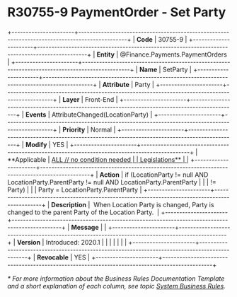 ﻿---
erp.type: front-end-business-rule
erp.entity: Finance.Payments.PaymentOrders
---

# R30755-9 PaymentOrder - Set Party
+----------------------+-----------------------------------------------------------------------------------------------+
| **Code**             | 30755-9                                                                                       |
+----------------------+-----------------------------------------------------------------------------------------------+
| **Entity**           | @Finance.Payments.PaymentOrders                                                               |
+----------------------+-----------------------------------------------------------------------------------------------+
| **Name**             | SetParty                                                                                      |
+----------------------+-----------------------------------------------------------------------------------------------+
| **Attribute**        | Party                                                                                         |
+----------------------+-----------------------------------------------------------------------------------------------+
| **Layer**            | Front-End                                                                                     |
+----------------------+-----------------------------------------------------------------------------------------------+
| **Events**           | AttributeChanged(LocationParty)                                                               |
+----------------------+-----------------------------------------------------------------------------------------------+
| **Priority**         | Normal                                                                                        |
+----------------------+-----------------------------------------------------------------------------------------------+
| **Modify**           | YES                                                                                           |
+----------------------+-----------------------------------------------------------------------------------------------+
| **Applicable         | [ALL // no condition needed                                                                   |
| Legislations**       | ](xref:applicable-legislations)                                                               |
+----------------------+-----------------------------------------------------------------------------------------------+
| **Action**           | if (LocationParty != null AND LocationParty.ParentParty != null AND LocationParty.ParentParty |
|                      | != Party)                                                                                     |
|                      | Party = LocationParty.ParentParty                                                             |
+----------------------+-----------------------------------------------------------------------------------------------+
| **Description**      |  When Location Party is changed, Party is changed to the parent Party of the Location Party.  |
+----------------------+-----------------------------------------------------------------------------------------------+
| **Message**          |                                                                                               |
+----------------------+-----------------------------------------------------------------------------------------------+
| **Version**          | Introduced: 2020.1                                                                            |
|                      |                                                                                               |
|                      |                                                                                               |
+----------------------+-----------------------------------------------------------------------------------------------+
| **Revocable**        | YES                                                                                           |
+----------------------+-----------------------------------------------------------------------------------------------+

*\* For more information about the Business Rules Documentation Template and a short explanation of each column, see
topic [System Business Rules](../templates/template-description-system-business-rules.md).*
